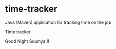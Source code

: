 # time-tracker
Java (Maven) application for tracking time on the job

Time tracker

Good Night Soumya!!!
